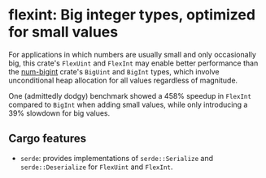 # flexint: Big integer types, optimized for small values

For applications in which numbers are usually small and only occasionally big, this crate's
`FlexUint` and `FlexInt` may enable better performance than the [num-bigint] crate's `BigUint` and
`BigInt` types, which involve unconditional heap allocation for all values regardless of magnitude.

One (admittedly dodgy) benchmark showed a 458% speedup in `FlexInt` compared to `BigInt` when adding
small values, while only introducing a 39% slowdown for big values.

[num-bigint]: https://crates.io/crates/num-bigint

## Cargo features

- `serde`: provides implementations of `serde::Serialize` and `serde::Deserialize` for `FlexUint`
  and `FlexInt`.
